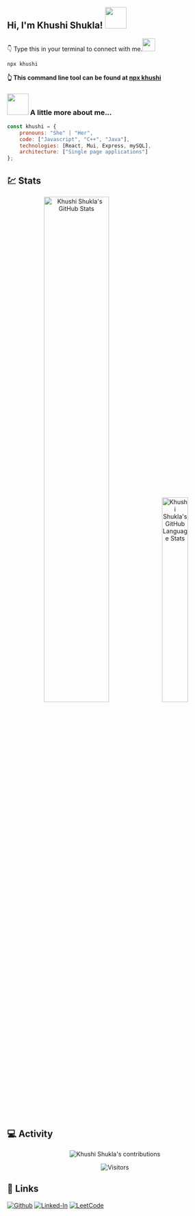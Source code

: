 <!--### Hi there !👋-->
<h2> Hi, I'm Khushi Shukla! <img src="https://media.giphy.com/media/mGcNjsfWAjY5AEZNw6/giphy.gif" width="50"></h2>

👇 Type this in your terminal to connect with me.</a><img src="https://media.giphy.com/media/WUlplcMpOCEmTGBtBW/giphy.gif" width="30"> 

```bash
npx khushi
```

**👆 This command line tool can be found at [npx khushi](https://github.com/Khushi-Shukla/npx-khushi)**

<!-- <img align='right' src="https://media.giphy.com/media/ieyl9zmCjO4b4t6qoY/giphy.gif" width="80" />  -->
<!-- <img align='center' src='https://media.istockphoto.com/vectors/tech-industry-young-female-web-developer-writing-a-code-on-a-desktop-vector-id1181555596?k=20&m=1181555596&s=170667a&w=0&h=eC5mMyC_a2T6wifN2KDIwazAq50DTtrVkA4aM9j3l2o=' width='400' /> -->

### <img src="https://media.giphy.com/media/VgCDAzcKvsR6OM0uWg/giphy.gif" width="50"> A little more about me...  

```javascript
const khushi = {
    pronouns: "She" | "Her",
    code: ["Javascript", "C++", "Java"],
    technologies: [React, Mui, Express, mySQL],
    architecture: ["Single page applications"]
};
```  

## :chart: Stats

<div align="center">
  <img width="55%" src="https://github-readme-stats.vercel.app/api?username=khushi-shukla&show_icons=true&hide_border=false&count_private=true&theme=react" alt="Khushi Shukla's GitHub Stats">
  <img width="35%" src="https://github-readme-stats.vercel.app/api/top-langs/?username=khushi-shukla&show_icons=true&hide_border=false&langs_count=10&layout=compact&theme=react" alt="Khushi Shukla's GitHub Language Stats">
</div>

## :computer: Activity

<p align="center">
  <img src="https://github-readme-streak-stats.herokuapp.com/?user=Khushi-Shukla&theme=buefy" alt="Khushi Shukla's contributions"/>
</p>

<div align="center">
<img src="https://visitor-badge.laobi.icu/badge?page_id=khushi-shukla" alt=" Visitors ">
</div>

## :link: Links
[![Github](https://img.shields.io/badge/GitHub-000000?style=for-the-badge&logo=GitHub&logoColor=white)](https://github.com/Khushi-Shukla)
[![Linked-In](https://img.shields.io/badge/Linked_In-0077B5?style=for-the-badge&logo=LinkedIn&logoColor=white)](https://www.linkedin.com/in/khushishukla/)
[![LeetCode](https://img.shields.io/badge/LeetCode-000000?style=for-the-badge&logo=LeetCode&logoColor=#d16c06)](https://leetcode.com/khu_shi/)


<!--
**Khushi-Shukla/khushi-shukla** is a ✨ _special_ ✨ repository because its `README.md` (this file) appears on your GitHub profile.

Here are some ideas to get you started:
- 🔭 I’m currently working on ...
- 🌱 I’m currently learning ...
- 👯 I’m looking to collaborate on ...
- 🤔 I’m looking for help with ...
- 💬 Ask me about ...
- 📫 How to reach me: ...
- 😄 Pronouns: ...
- ⚡ Fun fact: ...
-->


